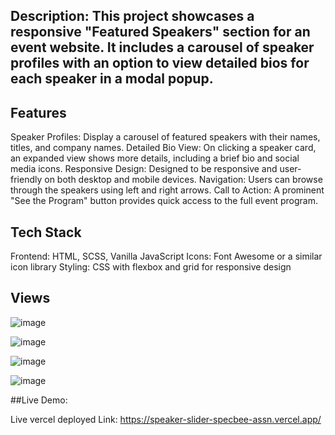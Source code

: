 ## Description: This project showcases a responsive "Featured Speakers" section for an event website. It includes a carousel of speaker profiles with an option to view detailed bios for each speaker in a modal popup.

## Features
Speaker Profiles: Display a carousel of featured speakers with their names, titles, and company names.
Detailed Bio View: On clicking a speaker card, an expanded view shows more details, including a brief bio and social media icons.
Responsive Design: Designed to be responsive and user-friendly on both desktop and mobile devices.
Navigation: Users can browse through the speakers using left and right arrows.
Call to Action: A prominent "See the Program" button provides quick access to the full event program.

## Tech Stack
Frontend: HTML, SCSS, Vanilla JavaScript
Icons: Font Awesome or a similar icon library
Styling: CSS with flexbox and grid for responsive design


##  Views
![image](https://github.com/user-attachments/assets/71683a83-af00-4ae9-9140-fd944baff612)

![image](https://github.com/user-attachments/assets/d891f6b4-7707-40d9-9a7b-e01f82de88e1)


![image](https://github.com/user-attachments/assets/d8fcfd7f-88dc-4dcd-8ed8-4cc50c6cdbce)

![image](https://github.com/user-attachments/assets/7b6d5858-9e39-43af-8b5b-ef97b4ac5f56)


##Live Demo:

Live vercel deployed Link: https://speaker-slider-specbee-assn.vercel.app/








